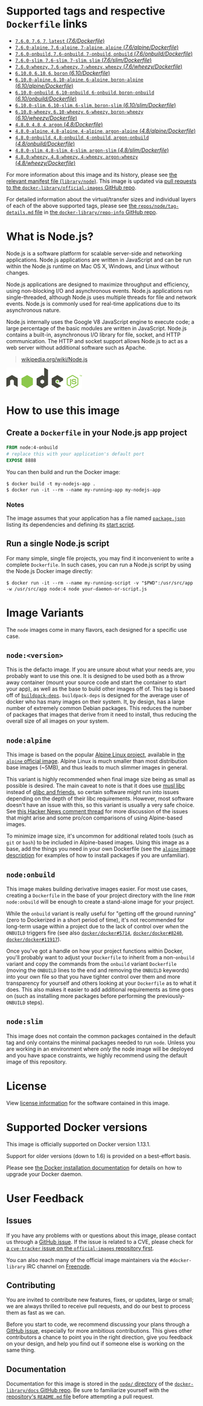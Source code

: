 # Supported tags and respective `Dockerfile` links

-	[`7.6.0`, `7.6`, `7`, `latest` (*7.6/Dockerfile*)](https://github.com/nodejs/docker-node/blob/debf4ea17cee8c078df632e975ea69f1969094c0/7.6/Dockerfile)
-	[`7.6.0-alpine`, `7.6-alpine`, `7-alpine`, `alpine` (*7.6/alpine/Dockerfile*)](https://github.com/nodejs/docker-node/blob/debf4ea17cee8c078df632e975ea69f1969094c0/7.6/alpine/Dockerfile)
-	[`7.6.0-onbuild`, `7.6-onbuild`, `7-onbuild`, `onbuild` (*7.6/onbuild/Dockerfile*)](https://github.com/nodejs/docker-node/blob/0f8446512970e9330a95e417deaa0200dc9790cf/7.6/onbuild/Dockerfile)
-	[`7.6.0-slim`, `7.6-slim`, `7-slim`, `slim` (*7.6/slim/Dockerfile*)](https://github.com/nodejs/docker-node/blob/debf4ea17cee8c078df632e975ea69f1969094c0/7.6/slim/Dockerfile)
-	[`7.6.0-wheezy`, `7.6-wheezy`, `7-wheezy`, `wheezy` (*7.6/wheezy/Dockerfile*)](https://github.com/nodejs/docker-node/blob/debf4ea17cee8c078df632e975ea69f1969094c0/7.6/wheezy/Dockerfile)
-	[`6.10.0`, `6.10`, `6`, `boron` (*6.10/Dockerfile*)](https://github.com/nodejs/docker-node/blob/debf4ea17cee8c078df632e975ea69f1969094c0/6.10/Dockerfile)
-	[`6.10.0-alpine`, `6.10-alpine`, `6-alpine`, `boron-alpine` (*6.10/alpine/Dockerfile*)](https://github.com/nodejs/docker-node/blob/debf4ea17cee8c078df632e975ea69f1969094c0/6.10/alpine/Dockerfile)
-	[`6.10.0-onbuild`, `6.10-onbuild`, `6-onbuild`, `boron-onbuild` (*6.10/onbuild/Dockerfile*)](https://github.com/nodejs/docker-node/blob/db2660f326fdad12a21dd5e7351053a4d0691099/6.10/onbuild/Dockerfile)
-	[`6.10.0-slim`, `6.10-slim`, `6-slim`, `boron-slim` (*6.10/slim/Dockerfile*)](https://github.com/nodejs/docker-node/blob/debf4ea17cee8c078df632e975ea69f1969094c0/6.10/slim/Dockerfile)
-	[`6.10.0-wheezy`, `6.10-wheezy`, `6-wheezy`, `boron-wheezy` (*6.10/wheezy/Dockerfile*)](https://github.com/nodejs/docker-node/blob/debf4ea17cee8c078df632e975ea69f1969094c0/6.10/wheezy/Dockerfile)
-	[`4.8.0`, `4.8`, `4`, `argon` (*4.8/Dockerfile*)](https://github.com/nodejs/docker-node/blob/debf4ea17cee8c078df632e975ea69f1969094c0/4.8/Dockerfile)
-	[`4.8.0-alpine`, `4.8-alpine`, `4-alpine`, `argon-alpine` (*4.8/alpine/Dockerfile*)](https://github.com/nodejs/docker-node/blob/debf4ea17cee8c078df632e975ea69f1969094c0/4.8/alpine/Dockerfile)
-	[`4.8.0-onbuild`, `4.8-onbuild`, `4-onbuild`, `argon-onbuild` (*4.8/onbuild/Dockerfile*)](https://github.com/nodejs/docker-node/blob/8345a12b6da2f0f124eb60cc248158a40b66d77f/4.8/onbuild/Dockerfile)
-	[`4.8.0-slim`, `4.8-slim`, `4-slim`, `argon-slim` (*4.8/slim/Dockerfile*)](https://github.com/nodejs/docker-node/blob/debf4ea17cee8c078df632e975ea69f1969094c0/4.8/slim/Dockerfile)
-	[`4.8.0-wheezy`, `4.8-wheezy`, `4-wheezy`, `argon-wheezy` (*4.8/wheezy/Dockerfile*)](https://github.com/nodejs/docker-node/blob/debf4ea17cee8c078df632e975ea69f1969094c0/4.8/wheezy/Dockerfile)

For more information about this image and its history, please see [the relevant manifest file (`library/node`)](https://github.com/docker-library/official-images/blob/master/library/node). This image is updated via [pull requests to the `docker-library/official-images` GitHub repo](https://github.com/docker-library/official-images/pulls?q=label%3Alibrary%2Fnode).

For detailed information about the virtual/transfer sizes and individual layers of each of the above supported tags, please see [the `repos/node/tag-details.md` file](https://github.com/docker-library/repo-info/blob/master/repos/node/tag-details.md) in [the `docker-library/repo-info` GitHub repo](https://github.com/docker-library/repo-info).

# What is Node.js?

Node.js is a software platform for scalable server-side and networking applications. Node.js applications are written in JavaScript and can be run within the Node.js runtime on Mac OS X, Windows, and Linux without changes.

Node.js applications are designed to maximize throughput and efficiency, using non-blocking I/O and asynchronous events. Node.js applications run single-threaded, although Node.js uses multiple threads for file and network events. Node.js is commonly used for real-time applications due to its asynchronous nature.

Node.js internally uses the Google V8 JavaScript engine to execute code; a large percentage of the basic modules are written in JavaScript. Node.js contains a built-in, asynchronous I/O library for file, socket, and HTTP communication. The HTTP and socket support allows Node.js to act as a web server without additional software such as Apache.

> [wikipedia.org/wiki/Node.js](https://en.wikipedia.org/wiki/Node.js)

![logo](https://raw.githubusercontent.com/docker-library/docs/01c12653951b2fe592c1f93a13b4e289ada0e3a1/node/logo.png)

# How to use this image

## Create a `Dockerfile` in your Node.js app project

```dockerfile
FROM node:4-onbuild
# replace this with your application's default port
EXPOSE 8888
```

You can then build and run the Docker image:

```console
$ docker build -t my-nodejs-app .
$ docker run -it --rm --name my-running-app my-nodejs-app
```

### Notes

The image assumes that your application has a file named [`package.json`](https://docs.npmjs.com/files/package.json) listing its dependencies and defining its [start script](https://docs.npmjs.com/misc/scripts#default-values).

## Run a single Node.js script

For many simple, single file projects, you may find it inconvenient to write a complete `Dockerfile`. In such cases, you can run a Node.js script by using the Node.js Docker image directly:

```console
$ docker run -it --rm --name my-running-script -v "$PWD":/usr/src/app -w /usr/src/app node:4 node your-daemon-or-script.js
```

# Image Variants

The `node` images come in many flavors, each designed for a specific use case.

## `node:<version>`

This is the defacto image. If you are unsure about what your needs are, you probably want to use this one. It is designed to be used both as a throw away container (mount your source code and start the container to start your app), as well as the base to build other images off of. This tag is based off of [`buildpack-deps`](https://registry.hub.docker.com/_/buildpack-deps/). `buildpack-deps` is designed for the average user of docker who has many images on their system. It, by design, has a large number of extremely common Debian packages. This reduces the number of packages that images that derive from it need to install, thus reducing the overall size of all images on your system.

## `node:alpine`

This image is based on the popular [Alpine Linux project](http://alpinelinux.org), available in [the `alpine` official image](https://hub.docker.com/_/alpine). Alpine Linux is much smaller than most distribution base images (~5MB), and thus leads to much slimmer images in general.

This variant is highly recommended when final image size being as small as possible is desired. The main caveat to note is that it does use [musl libc](http://www.musl-libc.org) instead of [glibc and friends](http://www.etalabs.net/compare_libcs.html), so certain software might run into issues depending on the depth of their libc requirements. However, most software doesn't have an issue with this, so this variant is usually a very safe choice. See [this Hacker News comment thread](https://news.ycombinator.com/item?id=10782897) for more discussion of the issues that might arise and some pro/con comparisons of using Alpine-based images.

To minimize image size, it's uncommon for additional related tools (such as `git` or `bash`) to be included in Alpine-based images. Using this image as a base, add the things you need in your own Dockerfile (see the [`alpine` image description](https://hub.docker.com/_/alpine/) for examples of how to install packages if you are unfamiliar).

## `node:onbuild`

This image makes building derivative images easier. For most use cases, creating a `Dockerfile` in the base of your project directory with the line `FROM node:onbuild` will be enough to create a stand-alone image for your project.

While the `onbuild` variant is really useful for "getting off the ground running" (zero to Dockerized in a short period of time), it's not recommended for long-term usage within a project due to the lack of control over *when* the `ONBUILD` triggers fire (see also [`docker/docker#5714`](https://github.com/docker/docker/issues/5714), [`docker/docker#8240`](https://github.com/docker/docker/issues/8240), [`docker/docker#11917`](https://github.com/docker/docker/issues/11917)).

Once you've got a handle on how your project functions within Docker, you'll probably want to adjust your `Dockerfile` to inherit from a non-`onbuild` variant and copy the commands from the `onbuild` variant `Dockerfile` (moving the `ONBUILD` lines to the end and removing the `ONBUILD` keywords) into your own file so that you have tighter control over them and more transparency for yourself and others looking at your `Dockerfile` as to what it does. This also makes it easier to add additional requirements as time goes on (such as installing more packages before performing the previously-`ONBUILD` steps).

## `node:slim`

This image does not contain the common packages contained in the default tag and only contains the minimal packages needed to run `node`. Unless you are working in an environment where *only* the node image will be deployed and you have space constraints, we highly recommend using the default image of this repository.

# License

View [license information](https://github.com/joyent/node/blob/master/LICENSE) for the software contained in this image.

# Supported Docker versions

This image is officially supported on Docker version 1.13.1.

Support for older versions (down to 1.6) is provided on a best-effort basis.

Please see [the Docker installation documentation](https://docs.docker.com/installation/) for details on how to upgrade your Docker daemon.

# User Feedback

## Issues

If you have any problems with or questions about this image, please contact us through a [GitHub issue](https://github.com/nodejs/docker-node/issues). If the issue is related to a CVE, please check for [a `cve-tracker` issue on the `official-images` repository first](https://github.com/docker-library/official-images/issues?q=label%3Acve-tracker).

You can also reach many of the official image maintainers via the `#docker-library` IRC channel on [Freenode](https://freenode.net).

## Contributing

You are invited to contribute new features, fixes, or updates, large or small; we are always thrilled to receive pull requests, and do our best to process them as fast as we can.

Before you start to code, we recommend discussing your plans through a [GitHub issue](https://github.com/nodejs/docker-node/issues), especially for more ambitious contributions. This gives other contributors a chance to point you in the right direction, give you feedback on your design, and help you find out if someone else is working on the same thing.

## Documentation

Documentation for this image is stored in the [`node/` directory](https://github.com/docker-library/docs/tree/master/node) of the [`docker-library/docs` GitHub repo](https://github.com/docker-library/docs). Be sure to familiarize yourself with the [repository's `README.md` file](https://github.com/docker-library/docs/blob/master/README.md) before attempting a pull request.
